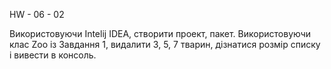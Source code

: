 
HW - 06 - 02

Використовуючи Intelij IDEA, створити проект, пакет. Використовуючи клас Zoo із Завдання 1, видалити 3, 5, 7 тварин, дізнатися розмір списку і вивести в консоль.
